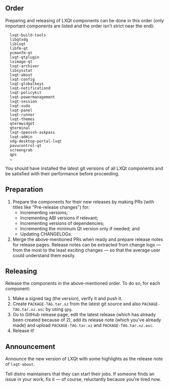 ## Order

Preparing and releasing of LXQt components can be done in this order (only important components are listed and the order isn't strict near the end):
```
  lxqt-build-tools
  libqtxdg
  liblxqt
  libfm-qt
  pcmanfm-qt
  lxqt-qtplugin
  lximage-qt
  lxqt-archiver
  libsysstat
  lxqt-about
  lxqt-config
  lxqt-globalkeys
  lxqt-notificationd
  lxqt-policykit
  lxqt-powermanagement
  lxqt-session
  lxqt-sudo
  lxqt-panel
  lxqt-runner
  lxqt-themes
  qtermwidget
  qterminal
  lxqt-openssh-askpass
  lxqt-admin
  xdg-desktop-portal-lxqt 
  pavucontrol-qt
  screengrab
  qps
  …
```
You should have installed the latest git versions of all LXQt components and be satisfied with their performance before proceeding.

## Preparation

1. Prepare the components for their new releases by making PRs (with titles like "Pre-release changes") for:
    * Incrementing versions;
    * Incrementing ABI versions if relevant;
    * Incrementing versions of dependencies;
    * Incrementing the minimum Qt version only if needed; and
    * Updating CHANGELOGs.
2. Merge the above-mentioned PRs when ready and prepare release notes for release pages. Release notes can be extracted from change logs — from the most to the least exciting changes — so that the average user could understand them easily.

## Releasing

Release the components in the above-mentioned order. To do so, for each component:
  1. Make a signed tag (the version), verify it and push it.
  2. Create `PACKAGE-TAG.tar.xz` from the latest git source and also `PACKAGE-TAG.tar.xz.asc` by using `gpg`.
  3. Go to GitHub release page, edit the latest release (which has already been created because of 2), add its release note (which you've already made) and upload `PACKAGE-TAG.tar.xz` and `PACKAGE-TAG.tar.xz.asc`.
  4. Release it!

## Announcement

Announce the new version of LXQt with some highlights as the release note of `lxqt-about`.

Tell distro maintainers that they can start their jobs. If someone finds an issue in your work, fix it — of course, reluctantly because you're tired now.